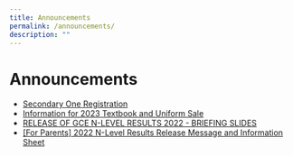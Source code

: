 ```yaml
---
title: Announcements
permalink: /announcements/
description: ""
---
```

# **Announcements**
*  [Secondary One Registration](/others/news-archive/2022/secondary-one-registration/) 
*  [Information for 2023 Textbook and Uniform Sale](/book-list-and-uniform/)
*  [RELEASE OF GCE N-LEVEL RESULTS 2022 - BRIEFING SLIDES](/files/Release%20of%20GCE%20N%20Level%20Results%20-%20Briefing%20slides%20for%20students%202022.pdf)
*  [[For Parents] 2022 N-Level Results Release Message and Information Sheet](/others/news-archive/2022/gce-n-level-results-release-supporting-your-teen/)